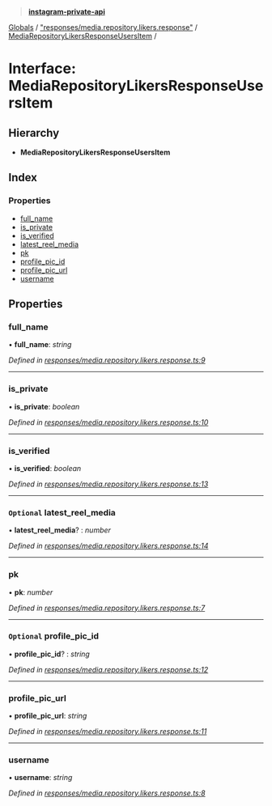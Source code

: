 > **[instagram-private-api](../README.md)**

[Globals](../README.md) / ["responses/media.repository.likers.response"](../modules/_responses_media_repository_likers_response_.md) / [MediaRepositoryLikersResponseUsersItem](_responses_media_repository_likers_response_.mediarepositorylikersresponseusersitem.md) /

# Interface: MediaRepositoryLikersResponseUsersItem

## Hierarchy

* **MediaRepositoryLikersResponseUsersItem**

## Index

### Properties

* [full_name](_responses_media_repository_likers_response_.mediarepositorylikersresponseusersitem.md#full_name)
* [is_private](_responses_media_repository_likers_response_.mediarepositorylikersresponseusersitem.md#is_private)
* [is_verified](_responses_media_repository_likers_response_.mediarepositorylikersresponseusersitem.md#is_verified)
* [latest_reel_media](_responses_media_repository_likers_response_.mediarepositorylikersresponseusersitem.md#optional-latest_reel_media)
* [pk](_responses_media_repository_likers_response_.mediarepositorylikersresponseusersitem.md#pk)
* [profile_pic_id](_responses_media_repository_likers_response_.mediarepositorylikersresponseusersitem.md#optional-profile_pic_id)
* [profile_pic_url](_responses_media_repository_likers_response_.mediarepositorylikersresponseusersitem.md#profile_pic_url)
* [username](_responses_media_repository_likers_response_.mediarepositorylikersresponseusersitem.md#username)

## Properties

###  full_name

• **full_name**: *string*

*Defined in [responses/media.repository.likers.response.ts:9](https://github.com/dilame/instagram-private-api/blob/173bc62/src/responses/media.repository.likers.response.ts#L9)*

___

###  is_private

• **is_private**: *boolean*

*Defined in [responses/media.repository.likers.response.ts:10](https://github.com/dilame/instagram-private-api/blob/173bc62/src/responses/media.repository.likers.response.ts#L10)*

___

###  is_verified

• **is_verified**: *boolean*

*Defined in [responses/media.repository.likers.response.ts:13](https://github.com/dilame/instagram-private-api/blob/173bc62/src/responses/media.repository.likers.response.ts#L13)*

___

### `Optional` latest_reel_media

• **latest_reel_media**? : *number*

*Defined in [responses/media.repository.likers.response.ts:14](https://github.com/dilame/instagram-private-api/blob/173bc62/src/responses/media.repository.likers.response.ts#L14)*

___

###  pk

• **pk**: *number*

*Defined in [responses/media.repository.likers.response.ts:7](https://github.com/dilame/instagram-private-api/blob/173bc62/src/responses/media.repository.likers.response.ts#L7)*

___

### `Optional` profile_pic_id

• **profile_pic_id**? : *string*

*Defined in [responses/media.repository.likers.response.ts:12](https://github.com/dilame/instagram-private-api/blob/173bc62/src/responses/media.repository.likers.response.ts#L12)*

___

###  profile_pic_url

• **profile_pic_url**: *string*

*Defined in [responses/media.repository.likers.response.ts:11](https://github.com/dilame/instagram-private-api/blob/173bc62/src/responses/media.repository.likers.response.ts#L11)*

___

###  username

• **username**: *string*

*Defined in [responses/media.repository.likers.response.ts:8](https://github.com/dilame/instagram-private-api/blob/173bc62/src/responses/media.repository.likers.response.ts#L8)*